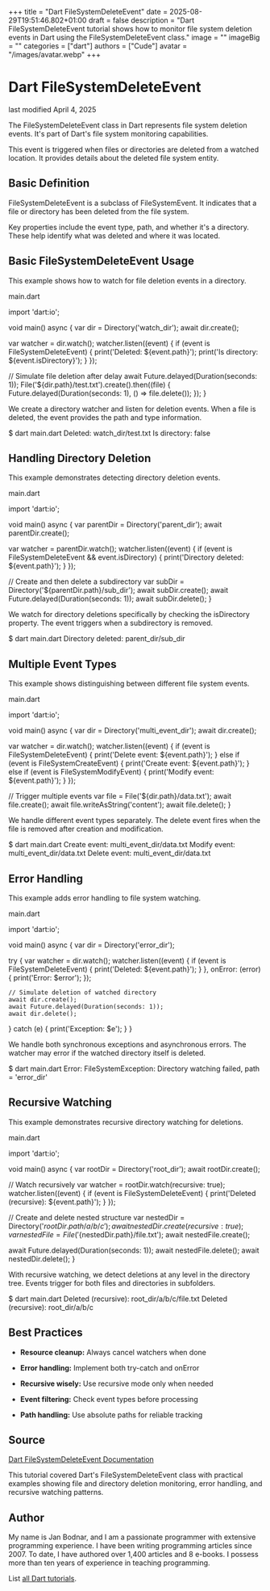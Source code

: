 +++
title = "Dart FileSystemDeleteEvent"
date = 2025-08-29T19:51:46.802+01:00
draft = false
description = "Dart FileSystemDeleteEvent tutorial shows how to monitor file system deletion events in Dart using the FileSystemDeleteEvent class."
image = ""
imageBig = ""
categories = ["dart"]
authors = ["Cude"]
avatar = "/images/avatar.webp"
+++

# Dart FileSystemDeleteEvent

last modified April 4, 2025

The FileSystemDeleteEvent class in Dart represents file system
deletion events. It's part of Dart's file system monitoring capabilities.

This event is triggered when files or directories are deleted from a watched
location. It provides details about the deleted file system entity.

## Basic Definition

FileSystemDeleteEvent is a subclass of FileSystemEvent.
It indicates that a file or directory has been deleted from the file system.

Key properties include the event type, path, and whether it's a directory.
These help identify what was deleted and where it was located.

## Basic FileSystemDeleteEvent Usage

This example shows how to watch for file deletion events in a directory.

main.dart
  

import 'dart:io';

void main() async {
  var dir = Directory('watch_dir');
  await dir.create();
  
  var watcher = dir.watch();
  watcher.listen((event) {
    if (event is FileSystemDeleteEvent) {
      print('Deleted: ${event.path}');
      print('Is directory: ${event.isDirectory}');
    }
  });
  
  // Simulate file deletion after delay
  await Future.delayed(Duration(seconds: 1));
  File('${dir.path}/test.txt').create().then((file) {
    Future.delayed(Duration(seconds: 1), () =&gt; file.delete());
  });
}

We create a directory watcher and listen for deletion events. When a file is
deleted, the event provides the path and type information.

$ dart main.dart
Deleted: watch_dir/test.txt
Is directory: false

## Handling Directory Deletion

This example demonstrates detecting directory deletion events.

main.dart
  

import 'dart:io';

void main() async {
  var parentDir = Directory('parent_dir');
  await parentDir.create();
  
  var watcher = parentDir.watch();
  watcher.listen((event) {
    if (event is FileSystemDeleteEvent &amp;&amp; event.isDirectory) {
      print('Directory deleted: ${event.path}');
    }
  });
  
  // Create and then delete a subdirectory
  var subDir = Directory('${parentDir.path}/sub_dir');
  await subDir.create();
  await Future.delayed(Duration(seconds: 1));
  await subDir.delete();
}

We watch for directory deletions specifically by checking the isDirectory
property. The event triggers when a subdirectory is removed.

$ dart main.dart
Directory deleted: parent_dir/sub_dir

## Multiple Event Types

This example shows distinguishing between different file system events.

main.dart
  

import 'dart:io';

void main() async {
  var dir = Directory('multi_event_dir');
  await dir.create();
  
  var watcher = dir.watch();
  watcher.listen((event) {
    if (event is FileSystemDeleteEvent) {
      print('Delete event: ${event.path}');
    } else if (event is FileSystemCreateEvent) {
      print('Create event: ${event.path}');
    } else if (event is FileSystemModifyEvent) {
      print('Modify event: ${event.path}');
    }
  });
  
  // Trigger multiple events
  var file = File('${dir.path}/data.txt');
  await file.create();
  await file.writeAsString('content');
  await file.delete();
}

We handle different event types separately. The delete event fires when the
file is removed after creation and modification.

$ dart main.dart
Create event: multi_event_dir/data.txt
Modify event: multi_event_dir/data.txt
Delete event: multi_event_dir/data.txt

## Error Handling

This example adds error handling to file system watching.

main.dart
  

import 'dart:io';

void main() async {
  var dir = Directory('error_dir');
  
  try {
    var watcher = dir.watch();
    watcher.listen((event) {
      if (event is FileSystemDeleteEvent) {
        print('Deleted: ${event.path}');
      }
    }, onError: (error) {
      print('Error: $error');
    });
    
    // Simulate deletion of watched directory
    await dir.create();
    await Future.delayed(Duration(seconds: 1));
    await dir.delete();
  } catch (e) {
    print('Exception: $e');
  }
}

We handle both synchronous exceptions and asynchronous errors. The watcher
may error if the watched directory itself is deleted.

$ dart main.dart
Error: FileSystemException: Directory watching failed, path = 'error_dir'

## Recursive Watching

This example demonstrates recursive directory watching for deletions.

main.dart
  

import 'dart:io';

void main() async {
  var rootDir = Directory('root_dir');
  await rootDir.create();
  
  // Watch recursively
  var watcher = rootDir.watch(recursive: true);
  watcher.listen((event) {
    if (event is FileSystemDeleteEvent) {
      print('Deleted (recursive): ${event.path}');
    }
  });
  
  // Create and delete nested structure
  var nestedDir = Directory('${rootDir.path}/a/b/c');
  await nestedDir.create(recursive: true);
  var nestedFile = File('${nestedDir.path}/file.txt');
  await nestedFile.create();
  
  await Future.delayed(Duration(seconds: 1));
  await nestedFile.delete();
  await nestedDir.delete();
}

With recursive watching, we detect deletions at any level in the directory
tree. Events trigger for both files and directories in subfolders.

$ dart main.dart
Deleted (recursive): root_dir/a/b/c/file.txt
Deleted (recursive): root_dir/a/b/c

## Best Practices

- **Resource cleanup:** Always cancel watchers when done

- **Error handling:** Implement both try-catch and onError

- **Recursive wisely:** Use recursive mode only when needed

- **Event filtering:** Check event types before processing

- **Path handling:** Use absolute paths for reliable tracking

## Source

[Dart FileSystemDeleteEvent Documentation](https://api.dart.dev/stable/dart-io/FileSystemDeleteEvent-class.html)

This tutorial covered Dart's FileSystemDeleteEvent class with practical examples
showing file and directory deletion monitoring, error handling, and recursive
watching patterns.

## Author

My name is Jan Bodnar, and I am a passionate programmer with extensive
programming experience. I have been writing programming articles since 2007.
To date, I have authored over 1,400 articles and 8 e-books. I possess more
than ten years of experience in teaching programming.

List [all Dart tutorials](/dart/).